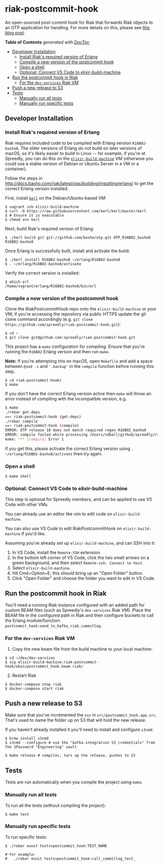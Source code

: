# riak-postcommit-hook

An open-sourced post-commit hook for Riak that forwards Riak objects to an OTP application for handling. For more details on this, please see [this blog post](https://engineering.spreedly.com/blog/from-riak-to-kafka-part-1.html).

<!-- START doctoc generated TOC please keep comment here to allow auto update -->
<!-- DON'T EDIT THIS SECTION, INSTEAD RE-RUN doctoc TO UPDATE -->
**Table of Contents**  *generated with [DocToc](https://github.com/thlorenz/doctoc)*

- [Developer Installation](#developer-installation)
  - [Install Riak's required version of Erlang](#install-riaks-required-version-of-erlang)
  - [Compile a new version of the postcommit hook](#compile-a-new-version-of-the-postcommit-hook)
  - [Open a shell](#open-a-shell)
  - [Optional: Connect VS Code to elixir-build-machine](#optional-connect-vs-code-to-elixir-build-machine)
- [Run the postcommit hook in Riak](#run-the-postcommit-hook-in-riak)
  - [For the `dev-services` Riak VM](#for-the-dev-services-riak-vm)
- [Push a new release to S3](#push-a-new-release-to-s3)
- [Tests](#tests)
  - [Manually run all tests](#manually-run-all-tests)
  - [Manually run specific tests](#manually-run-specific-tests)

<!-- END doctoc generated TOC please keep comment here to allow auto update -->

## Developer Installation

### Install Riak's required version of Erlang

Riak requires included code to be compiled with Erlang version `R16B02-basho8`. The older versions of Erlang do not build on later versions of macOS, so it's likely easier to build in Linux -- for example, if you're at Spreedly, you can do this on the [`elixir-build-machine`](https://github.com/spreedly/elixir-build-machine) VM (otherwise you could use a stable version of Debian or Ubuntu Server in a VM or a container).

Follow the steps in http://docs.basho.com/riak/latest/ops/building/installing/erlang/ to get the correct Erlang version installed.

First, install [`kerl`](https://github.com/kerl/kerl) on the Debian/Ubuntu-based VM:

```
$ vagrant ssh elixir-build-machine
$ curl -O https://raw.githubusercontent.com/kerl/kerl/master/kerl
$ # Ensure it is executable
$ chmod a+x kerl
```

Next, build Riak's required version of Erlang:

```
$ ./kerl build git git://github.com/basho/otp.git OTP_R16B02_basho8 R16B02-basho8
```

Once Erlang is successfully built, install and activate the build:

```
$ ./kerl install R16B02-basho8 ~/erlang/R16B02-basho8
$ . ~/erlang/R16B02-basho8/activate
```

Verify the correct version is installed:

```
$ which erl
/home/vagrant/erlang/R16B02-basho8/bin/erl
```

### Compile a new version of the postcommit hook

Clone the RiakPostcommitHook repo onto the `elixir-build-machine` or your VM; if you're accessing the repository via public HTTPS update the git clone command accordingly (e.g. `git clone https://github.com/spreedly/riak-postcommit-hook.git`):

```
$ cd ~
$ git clone git@github.com:spreedly/riak-postcommit-hook.git
```

This project has a `make` configuration for compiling. Ensure that you're running the `R16B02` Erlang version and then run `make`.

**Note:** If you're attempting this on macOS, open `Makefile` and add a space between `@sed -i` and `'.backup'` in the `compile` function before running this step.

```
$ cd riak-postcommit-hook/
$ make
```

If you don't have the correct Erlang version active then `make` will throw an error instead of compiling with the incompatible version, e.g.

```bash
$ make
./rebar get-deps
==> riak-postcommit-hook (get-deps)
./rebar compile
==> riak-postcommit-hook (compile)
ERROR: OTP release 18 does not match required regex R16B02_basho8
ERROR: compile failed while processing /Users/sdball/github/spreedly/riak-postcommit-hook: rebar_abort
make: *** [compile] Error 1
```

If you get this, please activate the correct Erlang version using `. ~/erlang/R16B02-basho8/activate` then try again.

### Open a shell

```
$ make shell
```

### Optional: Connect VS Code to elixir-build-machine

This step is optional for Spreedly members, and can be applied to use VS Code with other VMs.

You can already use an editor like vim to edit code on `elixir-build-machine`.

You can also use VS Code to edit RiakPostcommitHook on `elixir-build-machine` if you'd like.

Assuming you've already set up `elixir-build-machine`, and can SSH into it:

1. In VS Code, install the `Remote-SSH` extension.
1. In the bottom left corner of VS Code, click the two small arrows on a green background, and then select `Remote-ssh: Connect to host`.
1. Select `elixir-build-machine`.
1. Hit Cmd+Option+E; this should bring up an "Open Folder" button.
1. Click "Open Folder" and choose the folder you want to edit in VS Code.

## Run the postcommit hook in Riak

You'll need a running Riak instance configured with an added path for custom BEAM files (such as Spreedly's `dev-services` Riak VM). Place the BEAM file in the configured path in Riak and then configure buckets to call the Erlang module/function: `postcommit_hook:send_to_kafka_riak_commitlog`.

### For the `dev-services` Riak VM

1. Copy the new beam file from the build machine to your local machine:

```
$ cd ~/dev/dev-services
$ scp elixir-build-machine:riak-postcommit-hook/ebin/postcommit_hook.beam riak/
```

2. Restart Riak

```
$ docker-compose stop riak
$ docker-compose start riak
```

## Push a new release to S3

Make sure that you've incremented the `vsn` in `src/postcommit_hook.app.src`. That's used to name the folder up on S3 that will hold the new release.

If you haven't already installed it you'll need to install and configure `s3cmd`:

```
$ brew install s3cmd
$ s3cmd --configure # use the "kafka-integration S3 credentials" from the 1Password "Engineering" vault
```

```
$ make release # compiles, tars up the release, pushes to S3
```

## Tests

Tests are run automatically when you compile the project using `make`.

### Manually run all tests

To run all the tests (without compiling the project):

```
$ make test
```

### Manually run specific tests

To run specific tests:

```
$ ./rebar eunit tests=postcommit_hook:TEST_NAME

# For example:
#   ./rebar eunit tests=postcommit_hook:call_commitlog_test_
```
